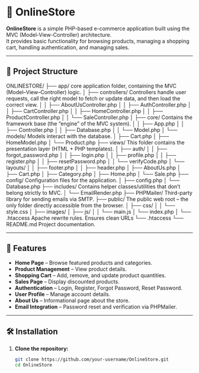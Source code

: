 # 🛒 OnlineStore

**OnlineStore** is a simple PHP-based e-commerce application built using the MVC (Model-View-Controller) architecture.  
It provides basic functionality for browsing products, managing a shopping cart, handling authentication, and managing sales.  

---

## 📂 Project Structure

ONLINESTORE/
├── app/ core application folder, containing the MVC (Model–View–Controller) logic.
│   ├── controllers/ Controllers handle user requests, call the right model to fetch or update data, and then load the correct view.
│   │   ├── AboutUsController.php
│   │   ├── AuthController.php
│   │   ├── CartController.php
│   │   ├── HomeController.php
│   │   ├── ProductController.php
│   │   └── SaleController.php
│   ├── core/ Contains the framework base (the “engine” of the MVC system).
│   │   ├── App.php
│   │   ├── Controller.php
│   │   ├── Database.php
│   │   └── Model.php
│   └── models/ Models interact with the database.
│       ├── Cart.php
│       ├── HomeModel.php
│       └── Product.php
├── views/ This folder contains the presentation layer (HTML + PHP templates).
│   ├── auth/
│   │   ├── forgot_password.php
│   │   ├── login.php
│   │   ├── profile.php
│   │   ├── register.php
│   │   ├── resetPassword.php
│   │   └── verifyCode.php
│   └── layouts/
│   │   ├── footer.php
│   │   ├── header.php
│   ├── AboutUs.php
│   ├── Cart.php
│   ├── Category.php
│   ├── Home.php
│   └── Sale.php
├── config/ Configuration files for the application.
│   ├── config.php
│   └── Database.php
├── includes/ Contains helper classes/utilities that don’t belong strictly to MVC.
│   └── EmailRender.php
├── PHPMailer/ Third-party library for sending emails via SMTP.
├── public/ The public web root – the only folder directly accessible from the browser.
│   ├── css/
│   │   └── style.css
│   ├── images/
│   ├── js/
│   │   └── main.js
│   └── index.php
│   └── .htaccess Apache rewrite rules. Ensures clean URLs
└── .htaccess
└── README.md Project documentation.

---

## 🚀 Features

- **Home Page** – Browse featured products and categories.
- **Product Management** – View product details.
- **Shopping Cart** – Add, remove, and update product quantities.
- **Sales Page** – Display discounted products.
- **Authentication** – Login, Register, Forgot Password, Reset Password.
- **User Profile** – Manage account details.
- **About Us** – Informational page about the store.
- **Email Integration** – Password reset and verification via PHPMailer.

---

## 🛠️ Installation

1. **Clone the repository:**
   ```bash
   git clone https://github.com/your-username/OnlineStore.git
   cd OnlineStore
